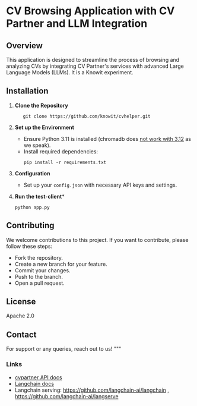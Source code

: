 # CV Browsing Application with CV Partner and LLM Integration

## Overview
This application is designed to streamline the process of browsing and analyzing CVs by integrating CV Partner's services with advanced Large Language Models (LLMs). It is a Knowit experiment.

## Installation

1. **Clone the Repository**
   ```
      git clone https://github.com/knowit/cvhelper.git
   ```
2. **Set up the Environment**
   - Ensure Python 3.11 is installed (chromadb does [not work with 3.12](https://github.com/chroma-core/chroma/issues/1410) as we speak).
   - Install required dependencies:
     ```
     pip install -r requirements.txt
     ```

3. **Configuration**
   - Set up your `config.json` with necessary API keys and settings.

4. **Run the test-client***
   ```
   python app.py
   ```

## Contributing

We welcome contributions to this project. If you want to contribute, please follow these steps:
- Fork the repository.
- Create a new branch for your feature.
- Commit your changes.
- Push to the branch.
- Open a pull request.

## License

Apache 2.0

## Contact

For support or any queries, reach out to us!
"""

### Links
* [cvpartner API docs](https://docs.cvpartner.com/)
* [Langchain docs](https://api.python.langchain.com/en/latest/api_reference.html)
* Langchain serving: https://github.com/langchain-ai/langchain , https://github.com/langchain-ai/langserve
